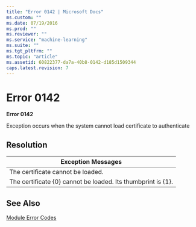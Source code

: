 ```yaml
---
title: "Error 0142 | Microsoft Docs"
ms.custom: ""
ms.date: 07/19/2016
ms.prod: ""
ms.reviewer: ""
ms.service: "machine-learning"
ms.suite: ""
ms.tgt_pltfrm: ""
ms.topic: "article"
ms.assetid: 60822377-da7a-40b8-0142-d185d1509344
caps.latest.revision: 7
---
```

# Error 0142
**Error 0142**  
  
 Exception occurs when the system cannot load certificate to authenticate  
  
## Resolution  
  
|Exception Messages|  
|------------------------|  
|The certificate cannot be loaded.|  
|The certificate {0} cannot be loaded. Its thumbprint is {1}.|  
  
## See Also  
 [Module Error Codes](../machine-learning-module-error-codes.md)